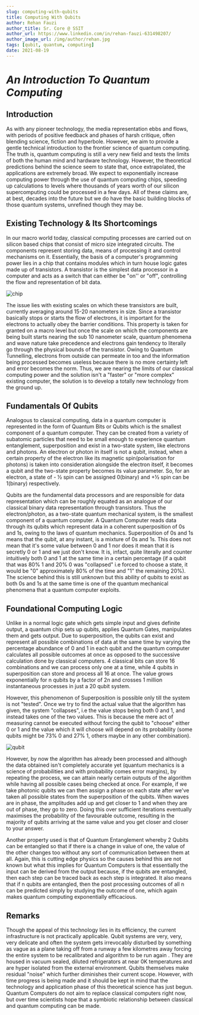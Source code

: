 ```yaml
---
slug: computing-with-qubits
title: Computing With Qubits
author: Rehan Fauzi
author_title: Sr. Core @ SSIT
author_url: https://www.linkedin.com/in/rehan-fauzi-631498207/
author_image_url: /img/author/rehan.jpg
tags: [qubit, quantum, computing]
date: 2021-08-19
---
```


# _An Introduction To Quantum Computing_

## Introduction

As with any pioneer technology, the media representation ebbs and flows, with periods of positive feedback and phases of harsh critique, often blending science, fiction and hyperbole.
However, we aim to provide a gentle technical introduction to the frontier science of quantum computing. The truth is, quantum computing is still a very new field and tests the limits of both the human mind and hardware technology. However, the theoretical predictions behind the science seem to state that, once extrapolated, the applications are extremely broad.<!--truncate--> We expect to exponentially increase computing power through the use of quantum computing chips, speeding up calculations to levels where thousands of years worth of our silicon supercomputing could be processed in a few days. All of these claims are, at best, decades into the future but we do have the basic building blocks of those quantum systems, unrefined though they may be.

## Existing Technology & Its Shortcomings

In our macro world today, classical computing processes are carried out on silicon based chips that consist of micro size integrated circuits. The components represent storing data, means of processing it and control mechanisms on it. Essentially, the basis of a computer's programming power lies in a chip that contains modules which in turn house logic gates made up of transistors. A transistor is the simplest data processor in a computer and acts as a switch that can either be "on'' or "off", controlling the flow and representation of bit data.

![chip](https://media.istockphoto.com/photos/computer-glowing-futuristic-cpu-processor-concept-picture-id1193095471?k=6&m=1193095471&s=612x612&w=0&h=Hlsqik_fbdcXUAZWt2MUsVh2QrDgN9eJt5LQKvP4Wkg=)

The issue lies with existing scales on which these transistors are built, currently averaging around 15-20 nanometers in size. Since a transistor basically stops or starts the flow of electrons, it is important for the electrons to actually obey the barrier conditions. This property is taken for granted on a macro level but once the scale on which the components are being built starts nearing the sub 10 nanometer scale, quantum phenomena and wave nature take precedence and electrons gain tendency to literally go through the physical bounds of the transistor. Owing to Quantum Tunnelling, electrons from outside can permeate in too and the information being processed becomes useless because there is no more certainty left and error becomes the norm.
Thus, we are nearing the limits of our classical computing power and the solution isn't a "faster" or "more complex" existing computer, the solution is to develop a totally new technology from the ground up.

## Fundamentals Of Qubits

Analogous to classical computing, data in a quantum computer is represented in the form of Quantum Bits or Qubits which is the smallest component of a quantum computer. They can be created from a variety of subatomic particles that need to be small enough to experience quantum entanglement, superposition and exist in a two-state system, like electrons and photons. An electron or photon in itself is not a qubit, instead, when a certain property of the electron like its magnetic spin(polarisation for photons) is taken into consideration alongside the electron itself, it becomes a qubit and the two-state property becomes its value parameter. So, for an electron, a state of - ½ spin can be assigned 0(binary) and +½ spin can be 1(binary) respectively.

Qubits are the fundamental data processors and are responsible for data representation which can be roughly equated as an analogue of our classical binary data representation through transistors. Thus the electron/photon, as a two-state quantum mechanical system, is the smallest component of a quantum computer.
A Quantum Computer reads data through its qubits which represent data in a coherent superposition of 0s and 1s, owing to the laws of quantum mechanics. Superposition of 0s and 1s means that the qubit, at any instant, is a mixture of 0s and 1s. This does not mean that it's some value between 0 and 1 nor does it mean that it is secretly 0 or 1 and we just don't know. It is, infact, quite literally and counter intuitively both 0 and 1 at the same time in a certain percentage (if a qubit that was 80% 1 and 20% 0 was "collapsed" i.e forced to choose a state, it would be "0" approximately 80% of the time and "1" the remaining 20%). The science behind this is still unknown but this ability of qubits to exist as both 0s and 1s at the same time is one of the quantum mechanical phenomena that a quantum computer exploits.

## Foundational Computing Logic

Unlike in a normal logic gate which gets simple input and gives definite output, a quantum chip sets up qubits, applies Quantum Gates, manipulates them and gets output. Due to superposition, the qubits can exist and represent all possible combinations of data at the same time by varying the percentage abundance of 0 and 1 in each qubit and the quantum computer calculates all possible outcomes at once as opposed to the successive calculation done by classical computers.
4 classical bits can store 16 combinations and we can process only one at a time, while 4 qubits in superposition can store and process all 16 at once. The value grows exponentially for n qubits by a factor of 2n and crosses 1 million instantaneous processes in just a 20 qubit system.

However, this phenomenon of Superposition is possible only till the system is not "tested". Once we try to find the actual value that the algorithm has given, the system "collapses", i.e the value stops being both 0 and 1, and instead takes one of the two values. This is because the mere act of measuring cannot be executed without forcing the qubit to "choose" either 0 or 1 and the value which it will choose will depend on its probability (some qubits might be 73% 0 and 27% 1, others maybe in any other combination).

![qubit](https://thumbs.dreamstime.com/b/cyborg-hand-holding-quantum-computing-concept-qubit-icon-d-rendering-view-135550772.jpg)

However, by now the algorithm has already been processed and although the data obtained isn't completely accurate yet (quantum mechanics is a science of probabilities and with probability comes error margins), by repeating the process, we can attain nearly certain outputs of the algorithm while having all possible cases being checked at once. For example, if we take photonic qubits we can then assign a phase on each state after we've taken all possible states from the superposition of the qubits. When waves are in phase, the amplitudes add up and get closer to 1 and when they are out of phase, they go to zero. Doing this over sufficient iterations eventually maximises the probability of the favourable outcome, resulting in the majority of qubits arriving at the same value and you get closer and closer to your answer.

Another property used is that of Quantum Entanglement whereby 2 Qubits can be entangled so that if there is a change in value of one, the value of the other changes too without any sort of communication between them at all. Again, this is cutting edge physics so the causes behind this are not known but what this implies for Quantum Computers is that essentially the input can be derived from the output because, if the qubits are entangled, then each step can be traced back as each step is integrated. It also means that if n qubits are entangled, then the post processing outcomes of all n can be predicted simply by studying the outcome of one, which again makes quantum computing exponentially efficacious.

## Remarks

Though the appeal of this technology lies in its efficiency, the current infrastructure is not practically applicable. Qubit systems are very, very, very delicate and often the system gets irrevocably disturbed by something as vague as a plane taking off from a runway a few kilometres away forcing the entire system to be recalibrated and algorithm to be run again . They are housed in vacuum sealed, diluted refrigerators at near 0K temperatures and are hyper isolated from the external environment. Qubits themselves make residual "noise" which further diminishes their current scope. However, with time progress is being made and it should be kept in mind that the technology and application phase of this theoretical science has just begun. Quantum Computers do not aim to replace classical computers right now, but over time scientists hope that a symbiotic relationship between classical and quantum computing can be made.
